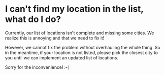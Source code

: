 # I can't find my location in the list, what do I do?

Currently, our list of locations isn't complete and missing some cities. We realize this is annoying and that we need to fix it!

However, we cannot fix the problem without overhauling the whole thing. So in the meantime, if your location is not listed, please pick the closest city to you until we can implement an updated list of locations.

Sorry for the inconvenience! :-(
